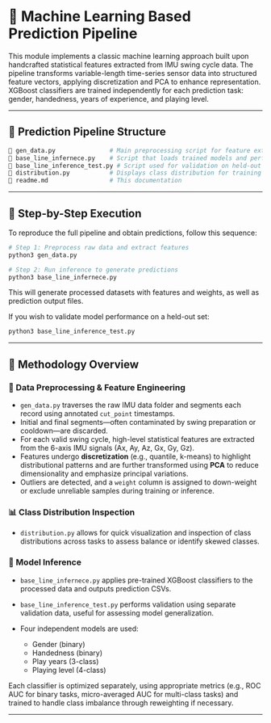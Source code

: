 # 🧠 Machine Learning Based Prediction Pipeline

This module implements a classic machine learning approach built upon handcrafted statistical features extracted from IMU swing cycle data. The pipeline transforms variable-length time-series sensor data into structured feature vectors, applying discretization and PCA to enhance representation. XGBoost classifiers are trained independently for each prediction task: gender, handedness, years of experience, and playing level.

---

## 🔧 Prediction Pipeline Structure

```bash
🔹 gen_data.py               # Main preprocessing script for feature extraction, discretization, PCA, and outlier detection
🔹 base_line_infernece.py    # Script that loads trained models and performs inference
🔹 base_line_inference_test.py # Script used for validation on held-out data
🔹 distribution.py           # Displays class distribution for training data
🔹 readme.md                 # This documentation
```

---

## 📌 Step-by-Step Execution

To reproduce the full pipeline and obtain predictions, follow this sequence:

```bash
# Step 1: Preprocess raw data and extract features
python3 gen_data.py

# Step 2: Run inference to generate predictions
python3 base_line_infernece.py
```

This will generate processed datasets with features and weights, as well as prediction output files.

If you wish to validate model performance on a held-out set:

```bash
python3 base_line_inference_test.py
```

---

## 📘 Methodology Overview

### 🏓 Data Preprocessing & Feature Engineering

* `gen_data.py` traverses the raw IMU data folder and segments each record using annotated `cut_point` timestamps.
* Initial and final segments—often contaminated by swing preparation or cooldown—are discarded.
* For each valid swing cycle, high-level statistical features are extracted from the 6-axis IMU signals (Ax, Ay, Az, Gx, Gy, Gz).
* Features undergo **discretization** (e.g., quantile, k-means) to highlight distributional patterns and are further transformed using **PCA** to reduce dimensionality and emphasize principal variations.
* Outliers are detected, and a `weight` column is assigned to down-weight or exclude unreliable samples during training or inference.

### 📊 Class Distribution Inspection

* `distribution.py` allows for quick visualization and inspection of class distributions across tasks to assess balance or identify skewed classes.

### 🎯 Model Inference

* `base_line_infernece.py` applies pre-trained XGBoost classifiers to the processed data and outputs prediction CSVs.
* `base_line_inference_test.py` performs validation using separate validation data, useful for assessing model generalization.
* Four independent models are used:

  * Gender (binary)
  * Handedness (binary)
  * Play years (3-class)
  * Playing level (4-class)

Each classifier is optimized separately, using appropriate metrics (e.g., ROC AUC for binary tasks, micro-averaged AUC for multi-class tasks) and trained to handle class imbalance through reweighting if necessary.

---

